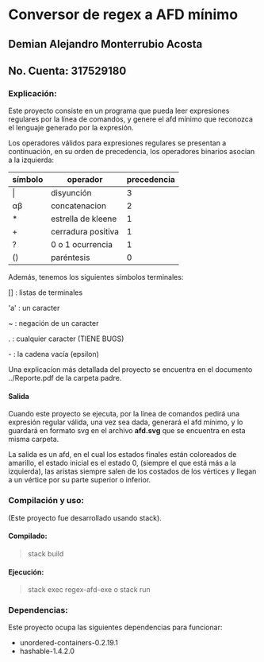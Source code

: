 # Conversor de regex a AFD mínimo

## Demian Alejandro Monterrubio Acosta
## No. Cuenta: 317529180

### **Explicación:**
Este proyecto consiste en un programa que pueda leer expresiones regulares por la línea de comandos, y genere el afd mínimo que reconozca el lenguaje generado por la expresión.

Los operadores válidos para expresiones regulares se presentan a continuación, en su orden de precedencia, los operadores binarios asocian a la izquierda:

|símbolo | operador           | precedencia |
|--------|--------------------|-------------|
| \|     | disyunción         | 3           |
| αβ     | concatenacion      | 2           |
| *      | estrella de kleene | 1           |
| +      | cerradura positiva | 1           |
| ?      | 0 o 1 ocurrencia   | 1           |
| ()     | paréntesis         | 0           |

Además, tenemos los siguientes símbolos terminales:

[] : listas de terminales

'a' : un caracter

~ : negación de un caracter

. : cualquier caracter (TIENE BUGS)

\- : la cadena vacía (epsilon)

Una explicacíon más detallada del proyecto se encuentra en el documento ../Reporte.pdf de la carpeta padre.

#### Salida
Cuando este proyecto se ejecuta, por la línea de comandos pedirá una expresión regular válida, una vez sea dada, generará el afd mínimo, y lo guardará en formato svg en el archivo **afd.svg** que se encuentra en esta misma carpeta.

La salida es un afd, en el cual los estados finales están coloreados de amarillo, el estado inicial es el estado 0, (siempre el que está más a la izquierda), las aristas siempre salen de los costados de los vértices y llegan a un vértice por su parte superior o inferior.

### **Compilación y uso:**
(Este proyecto fue desarrollado usando stack).

#### Compilado:
> stack build

#### Ejecución:
> stack exec regex-afd-exe
o
> stack run

### **Dependencias:**
Este proyecto ocupa las siguientes dependencias para funcionar:
  - unordered-containers-0.2.19.1
  - hashable-1.4.2.0
